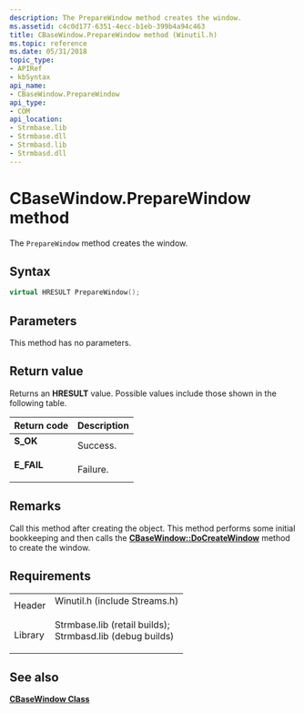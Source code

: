 ```yaml
---
description: The PrepareWindow method creates the window.
ms.assetid: c4c0d177-6351-4ecc-b1eb-399b4a94c463
title: CBaseWindow.PrepareWindow method (Winutil.h)
ms.topic: reference
ms.date: 05/31/2018
topic_type: 
- APIRef
- kbSyntax
api_name: 
- CBaseWindow.PrepareWindow
api_type: 
- COM
api_location: 
- Strmbase.lib
- Strmbase.dll
- Strmbasd.lib
- Strmbasd.dll
---
```


# CBaseWindow.PrepareWindow method

The `PrepareWindow` method creates the window.

## Syntax


```C++
virtual HRESULT PrepareWindow();
```



## Parameters

This method has no parameters.

## Return value

Returns an **HRESULT** value. Possible values include those shown in the following table.



| Return code                                                                            | Description         |
|----------------------------------------------------------------------------------------|---------------------|
| <dl> <dt>**S\_OK**</dt> </dl>   | Success.<br/> |
| <dl> <dt>**E\_FAIL**</dt> </dl> | Failure.<br/> |



 

## Remarks

Call this method after creating the object. This method performs some initial bookkeeping and then calls the [**CBaseWindow::DoCreateWindow**](cbasewindow-docreatewindow.md) method to create the window.

## Requirements



|                    |                                                                                                                                                                                            |
|--------------------|--------------------------------------------------------------------------------------------------------------------------------------------------------------------------------------------|
| Header<br/>  | <dl> <dt>Winutil.h (include Streams.h)</dt> </dl>                                                                                   |
| Library<br/> | <dl> <dt>Strmbase.lib (retail builds); </dt> <dt>Strmbasd.lib (debug builds)</dt> </dl> |



## See also

<dl> <dt>

[**CBaseWindow Class**](cbasewindow.md)
</dt> </dl>

 

 




